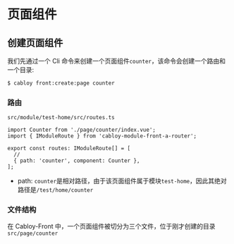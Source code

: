 # 页面组件

## 创建页面组件

我们先通过一个 Cli 命令来创建一个页面组件`counter`，该命令会创建一个路由和一个目录:

```bash
$ cabloy front:create:page counter
```

### 路由

`src/module/test-home/src/routes.ts`

```typescript{1,6}
import Counter from './page/counter/index.vue';
import { IModuleRoute } from 'cabloy-module-front-a-router';

export const routes: IModuleRoute[] = [
  //
  { path: 'counter', component: Counter },
];
```

- path: `counter`是相对路径，由于该页面组件属于模块`test-home`，因此其绝对路径是`/test/home/counter`

### 文件结构

在 Cabloy-Front 中，一个页面组件被切分为三个文件，位于刚才创建的目录`src/page/counter`
